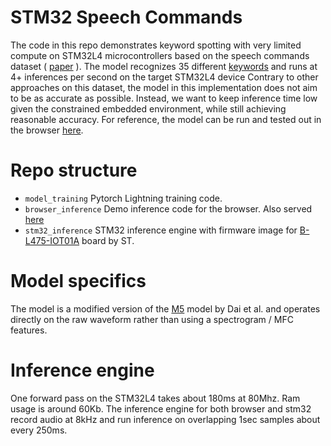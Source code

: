 # STM32 Speech Commands

The code in this repo demonstrates keyword spotting with very limited compute on STM32L4 microcontrollers based on the speech commands dataset ( [paper](https://arxiv.org/abs/1804.03209) ).
The model recognizes 35 different [keywords](model-training/dataset.py) and runs at 4+ inferences per second on the target STM32L4 device 
Contrary to other approaches on this dataset, the model in this implementation does not aim to be as accurate as possible. Instead, we want to keep inference time low given the
constrained embedded environment, while still achieving reasonable accuracy. For reference, the model can be run and tested out in the browser [here](https://www.nikbamert.com/browser_demo_inference.html).

# Repo structure
- `model_training` Pytorch Lightning training code. 
- `browser_inference` Demo inference code for the browser. Also served [here](https://www.nikbamert.com/browser_demo_inference.html)
- `stm32_inference` STM32 inference engine with firmware image for [B-L475-IOT01A](https://www.st.com/en/evaluation-tools/b-l475e-iot01a.html) board by ST.

# Model specifics
The model is a modified version of the [M5](https://arxiv.org/abs/1610.00087) model by Dai et al. and operates directly on the raw waveform rather than using a spectrogram / MFC features.

# Inference engine 
One forward pass on the STM32L4 takes about 180ms at 80Mhz. Ram usage is around 60Kb. 
The inference engine for both browser and stm32 record audio at 8kHz and run inference on overlapping 1sec samples about every 250ms.

